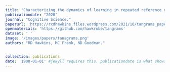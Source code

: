```yaml
---
title: "Characterizing the dynamics of learning in repeated reference games."
publicationdate: "2020"
journal: "Cognitive Science."
paperurl: 'https://rxdhawkins.files.wordpress.com/2021/10/tangrams_paper.pdf'
openmaterials: 'https://github.com/hawkrobe/tangrams'
dataset: ' '
image: '/images/papers/tanagrams.png'
authors: "RD Hawkins, MC Frank, ND Goodman."


collection: publications
date: '1900-01-01' #jekyll requires this. publicationdate is what shows up
---
```


